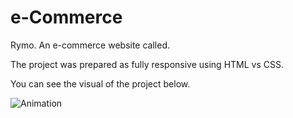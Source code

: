 # e-Commerce

Rymo. An e-commerce website called.

The project was prepared as fully responsive using HTML vs CSS.

You can see the visual of the project below.

![Animation](https://github.com/oranmehmetsirin/e-Commerce/blob/main/gif.gif?raw=true)
